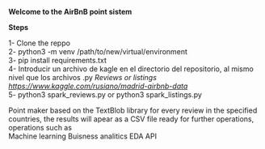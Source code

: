 **Welcome to the AirBnB point sistem**

**Steps**
  
  1- Clone the reppo   
    2- python3 -m venv /path/to/new/virtual/environment  
    3- pip install requirements.txt  
      4- Introducir un archivo de kagle en el directorio del repositorio, al mismo nivel que los archivos .py *Reviews or listings* *https://www.kaggle.com/rusiano/madrid-airbnb-data*  
      5- python3 spark_reviews.py or python3 spark_listings.py  

Point maker based on the TextBlob library for every review in the specified countries, the results will apear as a CSV file ready for further operations, operations such as   
      Machine learning
      Buisness analitics
      EDA
      API